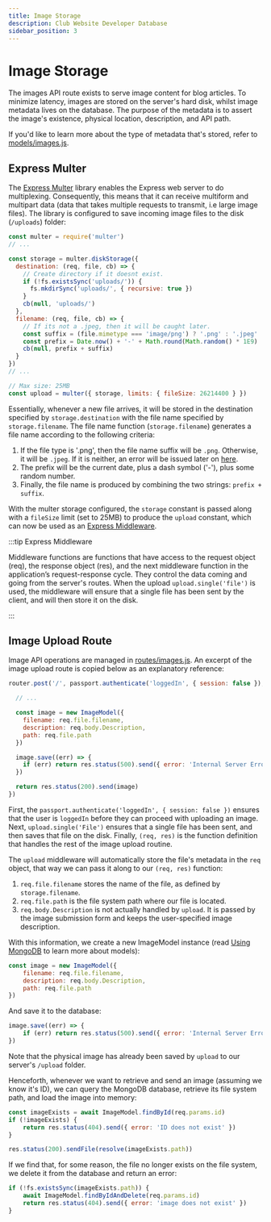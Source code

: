 ```yaml
---
title: Image Storage
description: Club Website Developer Database
sidebar_position: 3
---
```


# Image Storage

The images API route exists to serve image content for blog articles. To minimize latency, images are stored on the server's hard disk, whilst image metadata lives on the database. The purpose of the metadata is to assert the image's existence, physical location, description, and API path.

If you'd like to learn more about the type of metadata that's stored, refer to [models/images.js](https://github.com/ufosc/Club_Website_2/blob/main/model/images.js).

## Express Multer

The [Express Multer](https://expressjs.com/en/resources/middleware/multer.html) library enables the Express web server to do multiplexing. Consequently, this means that it can receive multiform and multipart data (data that takes multiple requests to transmit, i.e large image files). The library is configured to save incoming image files to the disk (`/uploads`) folder:

```js title="routes/images.js"
const multer = require('multer')
// ...

const storage = multer.diskStorage({
  destination: (req, file, cb) => {
    // Create directory if it doesnt exist.
    if (!fs.existsSync('uploads/')) {
      fs.mkdirSync('uploads/', { recursive: true })
    }
    cb(null, 'uploads/')
  },
  filename: (req, file, cb) => {
    // If its not a .jpeg, then it will be caught later.
    const suffix = (file.mimetype === 'image/png') ? '.png' : '.jpeg'
    const prefix = Date.now() + '-' + Math.round(Math.random() * 1E9)
    cb(null, prefix + suffix)
  }
})
// ...

// Max size: 25MB
const upload = multer({ storage, limits: { fileSize: 26214400 } })
```

Essentially, whenever a new file arrives, it will be stored in the destination specified by `storage.destination` with the file name specified by `storage.filename`. The file name function (`storage.filename`) generates a file name according to the following criteria:

1. If the file type is '.png', then the file name suffix will be `.png`. Otherwise, it will be `.jpeg`. If it is neither, an error will be issued later on [here](https://github.com/ufosc/Club_Website_2/blob/main/routes/images.js#L65).
2. The prefix will be the current date, plus a dash symbol ('-'), plus some random number.
3. Finally, the file name is produced by combining the two strings: `prefix + suffix`.

With the multer storage configured, the `storage` constant is passed along with a `fileSize` limit (set to 25MB) to produce the `upload` constant, which can now be used as an [Express Middleware](https://expressjs.com/en/guide/using-middleware.html).

:::tip Express Middleware

Middleware functions are functions that have access to the request object (req), the response object (res), and the next middleware function in the application’s request-response cycle. They control the data coming and going from the server's routes. When the upload `upload.single('file')` is used, the middleware will ensure that a single file has been sent by the client, and will then store it on the disk.

:::


## Image Upload Route

Image API operations are managed in [routes/images.js](https://github.com/ufosc/Club_Website_2/blob/main/routes/images.js). An excerpt of the image upload route is copied below as an explanatory reference:

```js title="routes/images.js"
router.post('/', passport.authenticate('loggedIn', { session: false }), upload.single('File'), (req, res) => {

  // ...

  const image = new ImageModel({
    filename: req.file.filename,
    description: req.body.Description,
    path: req.file.path
  })

  image.save((err) => {
    if (err) return res.status(500).send({ error: 'Internal Server Error' })
  })

  return res.status(200).send(image)
})
```

First, the `passport.authenticate('loggedIn', { session: false })` ensures that the user is `loggedIn` before they can proceed with uploading an image. Next, `upload.single('File')` ensures that a single file has been sent, and then saves that file on the disk. Finally, `(req, res)` is the function definition that handles the rest of the image upload routine.

The `upload` middleware will automatically store the file's metadata in the `req` object, that way we can pass it along to our `(req, res)` function:

1. `req.file.filename` stores the name of the file, as defined by `storage.filename`.
2. `req.file.path` is the file system path where our file is located.
3. `req.body.Description` is not actually handled by `upload`. It is passed by the image submission form and keeps the user-specified image description.

With this information, we create a new ImageModel instance (read [Using MongoDB](/docs/website/Developers/Databases/mongodb) to learn more about models):
```js
const image = new ImageModel({
	filename: req.file.filename,
	description: req.body.Description,
	path: req.file.path
})
```

And save it to the database:
```js
image.save((err) => {
    if (err) return res.status(500).send({ error: 'Internal Server Error' })
})
```

Note that the physical image has already been saved by `upload` to our server's `/upload` folder.

Henceforth, whenever we want to retrieve and send an image (assuming we know it's ID), we can query the MongoDB database, retrieve its file system path, and load the image into memory:

```js title="routes/images.js"
const imageExists = await ImageModel.findById(req.params.id)
if (!imageExists) {
	return res.status(404).send({ error: 'ID does not exist' })
}

res.status(200).sendFile(resolve(imageExists.path))
```

If we find that, for some reason, the file no longer exists on the file system, we delete it from the database and return an error:
```js title="routes/images.js"
if (!fs.existsSync(imageExists.path)) {
    await ImageModel.findByIdAndDelete(req.params.id)
    return res.status(404).send({ error: 'image does not exist' })
}
```
